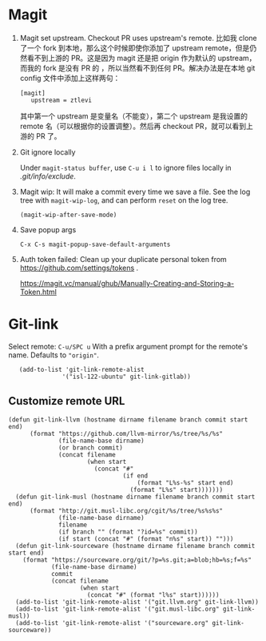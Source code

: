 # Magit

1. Magit set upstream. Checkout PR uses upstream's remote. 比如我 clone 了一个 fork 到本地，那么这个时候即使你添加了
   upstream remote，但是仍然看不到上游的 PR。这是因为 magit 还是把 origin 作为默认的 upstream，而我的 fork 是没有 PR 的
   ，所以当然看不到任何 PR。解决办法是在本地 git config 文件中添加上这样两句：

   ```
   [magit]
      upstream = ztlevi
   ```

   其中第一个 upstream 是变量名（不能变），第二个 upstream 是我设置的 remote 名（可以根据你的设置调整）。然后再 checkout
   PR，就可以看到上游的 PR 了。

2. Git ignore locally

   Under `magit-status buffer`, use `C-u i l` to ignore files locally in _.git/info/exclude_.

3. Magit wip: It will make a commit every time we save a file. See the log tree with `magit-wip-log`, and can perform
   `reset` on the log tree.

   ```
   (magit-wip-after-save-mode)
   ```

4. Save popup args

   ```
   C-x C-s magit-popup-save-default-arguments
   ```

5. Auth token failed: Clean up your duplicate personal token from https://github.com/settings/tokens .

   https://magit.vc/manual/ghub/Manually-Creating-and-Storing-a-Token.html

# Git-link

Select remote: `C-u/SPC u` With a prefix argument prompt for the remote's name. Defaults to `"origin"`.

```
   (add-to-list 'git-link-remote-alist
               '("isl-122-ubuntu" git-link-gitlab))
```

## Customize remote URL

```emacs-lisp
(defun git-link-llvm (hostname dirname filename branch commit start end)
      (format "https://github.com/llvm-mirror/%s/tree/%s/%s"
              (file-name-base dirname)
              (or branch commit)
              (concat filename
                      (when start
                        (concat "#"
                                (if end
                                    (format "L%s-%s" start end)
                                  (format "L%s" start)))))))
  (defun git-link-musl (hostname dirname filename branch commit start end)
      (format "http://git.musl-libc.org/cgit/%s/tree/%s%s%s"
              (file-name-base dirname)
              filename
              (if branch "" (format "?id=%s" commit))
              (if start (concat "#" (format "n%s" start)) "")))
  (defun git-link-sourceware (hostname dirname filename branch commit start end)
    (format "https://sourceware.org/git/?p=%s.git;a=blob;hb=%s;f=%s"
            (file-name-base dirname)
            commit
            (concat filename
                    (when start
                      (concat "#" (format "l%s" start))))))
  (add-to-list 'git-link-remote-alist '("git.llvm.org" git-link-llvm))
  (add-to-list 'git-link-remote-alist '("git.musl-libc.org" git-link-musl))
  (add-to-list 'git-link-remote-alist '("sourceware.org" git-link-sourceware))
```
